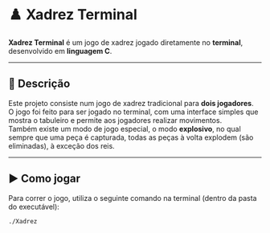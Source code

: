 # ♟️ Xadrez Terminal

**Xadrez Terminal** é um jogo de xadrez jogado diretamente no **terminal**, desenvolvido em **linguagem C**.

---

## 🧩 Descrição

Este projeto consiste num jogo de xadrez tradicional para **dois jogadores**.  
O jogo foi feito para ser jogado no terminal, com uma interface simples que mostra o tabuleiro e permite aos jogadores realizar movimentos.  
Também existe um modo de jogo especial, o modo **explosivo**, no qual sempre que uma peça é capturada, todas as peças à volta explodem (são eliminadas), à exceção dos reis.

---

## ▶️ Como jogar

Para correr o jogo, utiliza o seguinte comando na terminal (dentro da pasta do executável):

```bash
./Xadrez
